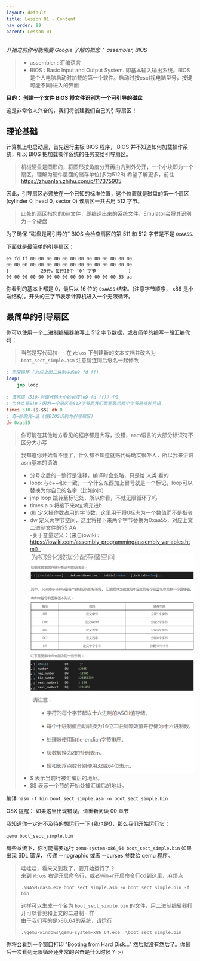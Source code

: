 ```yaml
---
layout: default
title: Lesson 01 - Content
nav_order: 99
parent: Lesson 01
---
```


*开始之前你可能需要 Google 了解的概念： assembler, BIOS*


>- assembler : 汇编语言
>- BIOS : Basic Input and Output System. 即基本输入输出系统。BIOS是个人电脑启动时加载的第一个软件。启动时按esc(视电脑型号，按键可能不同)进入的界面  


**目的： 创建一个文件 BIOS 将文件识别为一个可引导的磁盘**

这是非常令人兴奋的，我们将创建我们自己的引导扇区！ 

理论基础
------

计算机上电启动后，首先运行主板 BIOS 程序， BIOS 并不知道如何加载操作系统，所以 BIOS 把加载操作系统的任务交给引导扇区。  

>机械硬盘是圆形的，将圆形按角度分开再由内到外分开，一个小块即为一个扇区，理解为硬件层面的储存单位(多为512B)
>希望了解更多，前往 https://zhuanlan.zhihu.com/p/117375905

因此，引导扇区必须放在一个已知的标准位置，这个位置就是磁盘的第一个扇区(cylinder 0, head 0, sector 0) 该扇区一共占用 512 字节。  

>此处的扇区指您的bin文件，即编译出来的系统文件，Emulator会将其识别为一个硬盘

为了确保 “磁盘是可引导的” BIOS 会检查扇区的第 511 和 512 字节是不是 `0xAA55`.

下面就是最简单的引导扇区：

```
e9 fd ff 00 00 00 00 00 00 00 00 00 00 00 00 00
00 00 00 00 00 00 00 00 00 00 00 00 00 00 00 00
[            29行，每行16个 '0' 字节            ]
00 00 00 00 00 00 00 00 00 00 00 00 00 00 55 aa
```

你看到的基本上都是 0，最后以 16 位的 `0xAA55` 结束。(注意字节顺序， x86 是小端结构)。开头的三字节表示计算机进入一个无限循环。

最简单的引导扇区
-------------------------

你可以使用一个二进制编辑器编写上 512 字节数据，或者简单的编写一段汇编代码：

>当然是写代码拉-_- 在 `W:\os` 下创建新的文本文档并改名为 `boot_sect_simple.asm` 注意请连同后缀名一起修改

```nasm
; 无限循环 (对应上面二进制中的e9 fd ff) 
loop:
    jmp loop 

; 填充进（510-前面代码大小的长度(e9 fd ff)）个0
; 为什么是510？因为一个扇区有512字节而我们需要最后两个字节是奇妙咒语
times 510-($-$$) db 0
; 奇~妙的咒~语 (使BIOS识别为引导扇区)
dw 0xaa55 
```

> 你可能在其他地方看见的程序都是大写，没错，asm语言的大部分标识符不区分大小写

>我知道你开始看不懂了，什么都不知道就贴代码确实很吓人，所以我来讲讲asm基本的语法
>- 分号之后的一整行是注释，编译时会忽略，只是给 人类 看的
>- loop:   与c++和c一致，一个什么东西加上冒号就是一个标记，loop可以替换为你自己的名字（比如jojo）
>- jmp loop   跳转至标记处，所以你看，不就无限循环了吗
>- times a b  将接下来a位填充进b
>- db   定义操作数占用的字节数，这里用于将0标志为一个数值而不是指令
>- dw   定义两字节空间，这里将接下来两个字节替换为0xaa55，对应上文二进制文件的55 AA  
>-关于变量定义：（来自iowiki : https://iowiki.com/assembly_programming/assembly_variables.html）  
> ![iowiki1](../../assets/images/var1.png)  
> ![iowiki2](../../assets/images/var2.png)  
> ![iowiki3](../../assets/images/var3.png)  
>- $     表示当前行被汇编后的地址。  
>- $$      表示一个节的开始处被汇编后的地址。



编译
`nasm -f bin boot_sect_simple.asm -o boot_sect_simple.bin`

OSX 提醒： 如果这里出现错误，请重新阅读 00 章节

我知道你一定迫不及待的想运行一下 (我也是!)，那么我们开始运行它：

`qemu boot_sect_simple.bin`

有些系统下，你可能需要运行 `qemu-system-x86_64 boot_sect_simple.bin` 如果出现 SDL 错误， 传递 --nographic 或者 --curses 参数给 qemu 程序。

>
>哇哇哇，看来又到我了，要开始运行了？   
>来到 `W:\os` 右键开启命令行，或者win+r开启命令行cd到这里，麻烦点  
>```
>.\NASM\nasm.exe boot_sect_simple.asm -o boot_sect_simple.bin -f bin
>```
>这样可以生成一个名为 `boot_sect_simple.bin` 的文件，用二进制编辑器打开可以看见和上文的二进制一样  
>由于我们写的是x86_64的系统，请运行  
>```
>.\qemu-windows\qemu-system-x86_64.exe .\boot_sect_simple.bin
>```

你将会看到一个窗口打印 "Booting from Hard Disk..." 然后就没有然后了。你最后一次看到无限循环还非常的兴奋是什么时候？ ;-)
